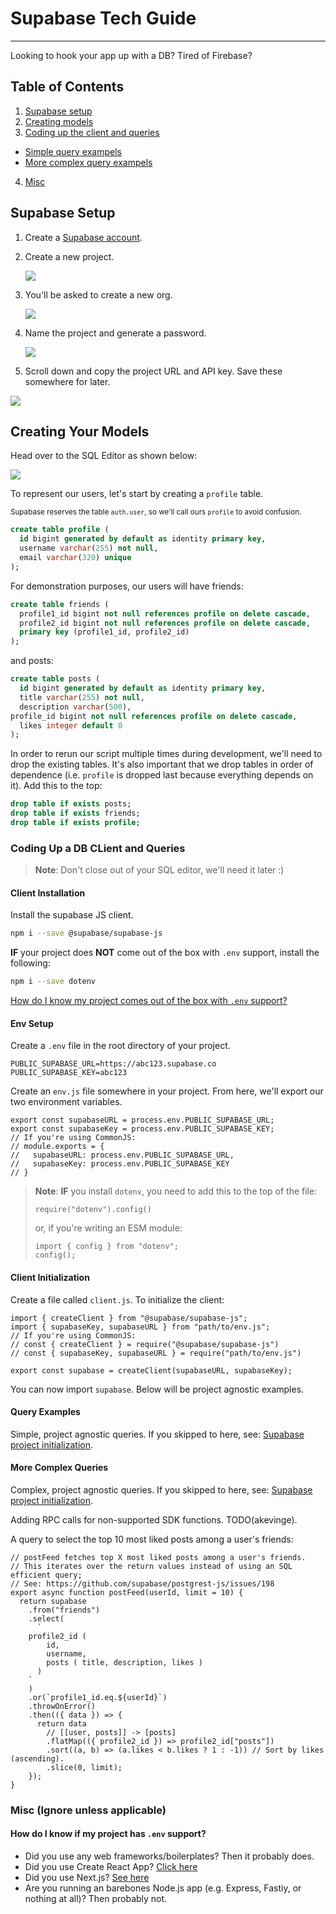 # Supabase Tech Guide

---

Looking to hook your app up with a DB? Tired of Firebase?

## Table of Contents

1. [Supabase setup](#supabase-setup)
2. [Creating models](#creating-your-models)
3. [Coding up the client and queries](#coding-up-a-db-client)
  - [Simple query exampels](#query-examples)
  - [More complex query exampels](#query-examples)

4. [Misc](#misc-ignore-unless-applicable)

## Supabase Setup

1. Create a [Supabase account](https://app.supabase.com/sign-up).
2. Create a new project.

   ![](./screenshots/new-project-btn.png)

3. You'll be asked to create a new org.

   ![](./screenshots/create-new-org.png)

4. Name the project and generate a password.

   ![](./screenshots/create-new-project.png)

5. Scroll down and copy the project URL and API key. Save these somewhere for later.

![](./screenshots/copy-envs.png)

## Creating Your Models

Head over to the SQL Editor as shown below:

![](./screenshots/sql-editor-click.png)

To represent our users, let's start by creating a `profile` table.

<small>Supabase reserves the table `auth.user`, so we'll call ours `profile` to avoid confusion.</small>

```SQL
create table profile (
  id bigint generated by default as identity primary key,
  username varchar(255) not null,
  email varchar(320) unique
);
```

For demonstration purposes, our users will have friends:

```SQL
create table friends (
  profile1_id bigint not null references profile on delete cascade,
  profile2_id bigint not null references profile on delete cascade,
  primary key (profile1_id, profile2_id)
);
```

and posts:

```SQL
create table posts (
  id bigint generated by default as identity primary key,
  title varchar(255) not null,
  description varchar(500),
profile_id bigint not null references profile on delete cascade,
  likes integer default 0
);
```

In order to rerun our script multiple times during development, we'll need to drop the existing tables. It's also important that we drop tables in order of dependence (i.e. `profile` is dropped last because everything depends on it). Add this to the top:

```SQL
drop table if exists posts;
drop table if exists friends;
drop table if exists profile;
```

### Coding Up a DB CLient and Queries

> **Note**: Don't close out of your SQL editor, we'll need it later :)

#### Client Installation

Install the supabase JS client.

```bash
npm i --save @supabase/supabase-js
```

**IF** your project does **NOT** come out of the box with `.env` support, install the following:

```bash
npm i --save dotenv
```

[How do I know my project comes out of the box with `.env` support?](#how-do-i-know-if-my-project-has-env-support)

#### Env Setup

Create a `.env` file in the root directory of your project.

```.env
PUBLIC_SUPABASE_URL=https://abc123.supabase.co
PUBLIC_SUPABASE_KEY=abc123
```

Create an `env.js` file somewhere in your project. From here, we'll export our two environment variables.

```JS
export const supabaseURL = process.env.PUBLIC_SUPABASE_URL;
export const supabaseKey = process.env.PUBLIC_SUPABASE_KEY;
// If you're using CommonJS:
// module.exports = {
//   supabaseURL: process.env.PUBLIC_SUPABASE_URL,
//   supabaseKey: process.env.PUBLIC_SUPABASE_KEY
// }
```

> **Note**: **IF** you install `dotenv`, you need to add this to the top of the file:
>
> ```JS
> require("dotenv").config()
> ```
>
> or, if you're writing an ESM module:
>
> ```JS
> import { config } from "dotenv";
> config();
> ```

#### Client Initialization

Create a file called `client.js`. To initialize the client:

```JS
import { createClient } from "@supabase/supabase-js";
import { supabaseKey, supabaseURL } from "path/to/env.js";
// If you're using CommonJS:
// const { createClient } = require("@supabase/supabase-js")
// const { supabaseKey, supabaseURL } = require("path/to/env.js")

export const supabase = createClient(supabaseURL, supabaseKey);
```

You can now import `supabase`. Below will be project agnostic examples.

#### Query Examples

Simple, project agnostic queries. If you skipped to here, see: [Supabase project initialization](https://supabase.com/docs/reference/javascript/initializing).

#### More Complex Queries

Complex, project agnostic queries. If you skipped to here, see: [Supabase project initialization](https://supabase.com/docs/reference/javascript/initializing).

Adding RPC calls for non-supported SDK functions. TODO(akevinge).

A query to select the top 10 most liked posts among a user's friends:

```JS
// postFeed fetches top X most liked posts among a user's friends.
// This iterates over the return values instead of using an SQL efficient query;
// See: https://github.com/supabase/postgrest-js/issues/198
export async function postFeed(userId, limit = 10) {
  return supabase
    .from("friends")
    .select(
      `
    profile2_id (
        id,
        username,
        posts ( title, description, likes )
      )
    `
    )
    .or(`profile1_id.eq.${userId}`)
    .throwOnError()
    .then(({ data }) => {
      return data
        // [[user, posts]] -> [posts]
        .flatMap(({ profile2_id }) => profile2_id["posts"])
        .sort((a, b) => (a.likes < b.likes ? 1 : -1)) // Sort by likes (ascending).
        .slice(0, limit);
    });
}
```

### Misc (Ignore unless applicable)

#### How do I know if my project has `.env` support?

- Did you use any web frameworks/boilerplates? Then it probably does.
- Did you use Create React App? [Click here](https://create-react-app.dev/docs/adding-custom-environment-variables/#adding-development-environment-variables-in-env)
- Did you use Next.js? [See here](https://nextjs.org/docs/pages/building-your-application/configuring/environment-variables)
- Are you running an barebones Node.js app (e.g. Express, Fastiy, or nothing at all)? Then probably not.
